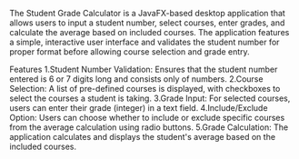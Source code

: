 The Student Grade Calculator is a JavaFX-based desktop application that allows users to input a student number, select courses, enter grades, and calculate the average based on included courses. The application features a simple, interactive user interface and validates the student number for proper format before allowing course selection and grade entry.

Features
1.Student Number Validation: Ensures that the student number entered is 6 or 7 digits long and consists only of numbers.
2.Course Selection: A list of pre-defined courses is displayed, with checkboxes to select the courses a student is taking.
3.Grade Input: For selected courses, users can enter their grade (integer) in a text field.
4.Include/Exclude Option: Users can choose whether to include or exclude specific courses from the average calculation using radio buttons.
5.Grade Calculation: The application calculates and displays the student's average based on the included courses.
